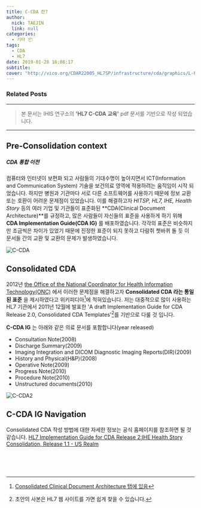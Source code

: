 ```yaml
---
title: C-CDA 란?
author:
  nick: TAEJIN
  link: null
categories:
  - 기타 📦
tags:
  - CDA
  - HL7
date: 2019-01-28 16:08:17
subtitle:
cover: "http://vico.org/CDAR22005_HL7SP/infrastructure/cda/graphics/L-POCD_RM000040.gif"
---
```


### Related Posts

---

> 본 문서는 IHIS 연구소의 **'HL7 C-CDA 교육'** pdf 문서를 기반으로 작성 되었습니다.

---

## Pre-Consolidation context

##### CDA 통합 이전

컴퓨터와 인터넷이 보편화 되고 사람들의 기대수명이 높아지면서 ICT(Information and Communication System) 기술을 보건의료 영역에 적용하려는 움직임이 시작 되었습니다.
하지만 병원과 기관마다 서로 다른 소프트웨어를 사용하기 때문에 정보 교환 또는 호환이 어려운 문제점이 있었습니다. 이를 해결하고자 _HITSP, HL7, IHE, Health Story_ 등의 여러 기업 및 기관들이 표준화된 **CDA(Clinical Document Architecture)**를 규정하고, 많은 사람들이 자신들의 표준을 사용하게 하기 위해 **CDA Implementation Guide(CDA IG)** 를 배포하였습니다.
각각의 표준은 비슷하지만 조금씩은 차이가 있었기 때문에 진정한 표준이 되지 못하고 다람쥐 쳇바퀴 돌 듯 이 문서들 간의 교환 및 교환의 문제가 발생하였습니다.

![C-CDA](/img/c-cda.png)

## Consolidated CDA

2012년 <u>the Office of the National Coordinator for Health Information Technology(ONC)</u> 에서 이러한 문제점을 해결하고자 **Consolidated CDA 라는 통일된 표준** 을 제시하였다고 위키피디아[^1]에 적혀있습니다. 저는 대중적으로 많이 사용하는 HL7 기관에서 2011년 12월에 발표한 'A draft Implementation Guide for CDA Release 2.0, Consolidated CDA Templates'[^2]를 기반으로 다룰 것 입니다.

**C-CDA IG** 는 아래와 같은 의료 문서를 포함합니다(year released)

- Consultation Note(2008)
- Discharge Summary(2009)
- Imaging Integration and DICOM Diagnostic Imaging Reports(DIR)(2009)
- History and Physical(H&P)(2008)
- Operative Note(2009)
- Progress Note(2010)
- Procedure Note(2010)
- Unstructured documents(2010)

![C-CDA2](/img/c-cda2.png)

## C-CDA IG Navigation

Consolidated CDA 작성 방법에 대한 자세한 정보는 공식 홈페이지를 참조하면 될 것 같습니다.
[HL7 Implementation Guide for CDA Release 2:IHE Health Story Consolidation, Release 1.1 - US Realm](http://www.hl7.org/implement/standards/product_matrix.cfm)

<br><br><br>

[^1]: [Consolidated Clinical Document Architecture 탭에 있음](https://en.wikipedia.org/wiki/Clinical_Document_Architecture)
[^2]: 초안의 사본은 HL7 웹 사이트를 가면 쉽게 찾을 수 있습니다.
